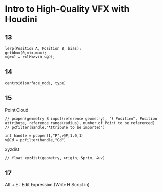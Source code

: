 # Intro to High-Quality VFX with Houdini

## 13

```text
lerp(Position A, Position B, bias);
getbbox(0,min,max);
v@rel = relbbox(0,v@P);
```

## 14

```text
centroid(surface_node, type)
```

## 15

Point Cloud

```text
// pcopen(geometry B input(reference geometry), "B Position", Position attribute, reference range(radius), number of Point to be referenced)
// pcfilter(handle,"Attribute to be imported")

int handle = pcopen(1,"P",v@P,1.0,1)
v@Cd = pcfilter(handle,"Cd")
```

xyzdist

```text
// float xyzdist(geometry, origin, &prim, &uv)
```

## 17

Alt + E : Edit Expression (Write H Script in)
